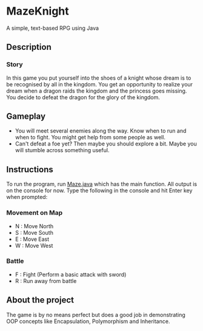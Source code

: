 # MazeKnight
A simple, text-based RPG using Java

## Description
### Story
In this game you put yourself into the shoes of a knight whose dream is to be recognised by all in the kingdom.
You get an opportunity to realize your dream when a dragon raids the kingdom and the princess goes missing.
You decide to defeat the dragon for the glory of the kingdom.

## Gameplay
- You will meet several enemies along the way. Know when to run and when to fight. You might get help from some people as well.
- Can't defeat a foe yet? Then maybe you should explore a bit. Maybe you will stumble across something useful.

## Instructions
To run the program, run [Maze.java](src/Maze.java) which has the main function.
All output is on the console for now. 
Type the following in the console and hit Enter key when prompted:
### Movement on Map
- N : Move North
- S : Move South
- E : Move East
- W : Move West
### Battle
- F : Fight (Perform a basic attack with sword)
- R : Run away from battle

## About the project
The game is by no means perfect but does a good job in demonstrating OOP concepts like Encapsulation, Polymorphism and Inheritance.
